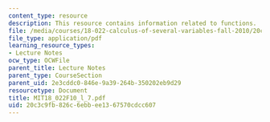 ```yaml
---
content_type: resource
description: This resource contains information related to functions.
file: /media/courses/18-022-calculus-of-several-variables-fall-2010/20c3c9fb826c6ebbee1367570cdcc607_MIT18_022F10_l_7.pdf
file_type: application/pdf
learning_resource_types:
- Lecture Notes
ocw_type: OCWFile
parent_title: Lecture Notes
parent_type: CourseSection
parent_uid: 2e3cddc0-846e-9a39-264b-350202eb9d29
resourcetype: Document
title: MIT18_022F10_l_7.pdf
uid: 20c3c9fb-826c-6ebb-ee13-67570cdcc607
---
```


